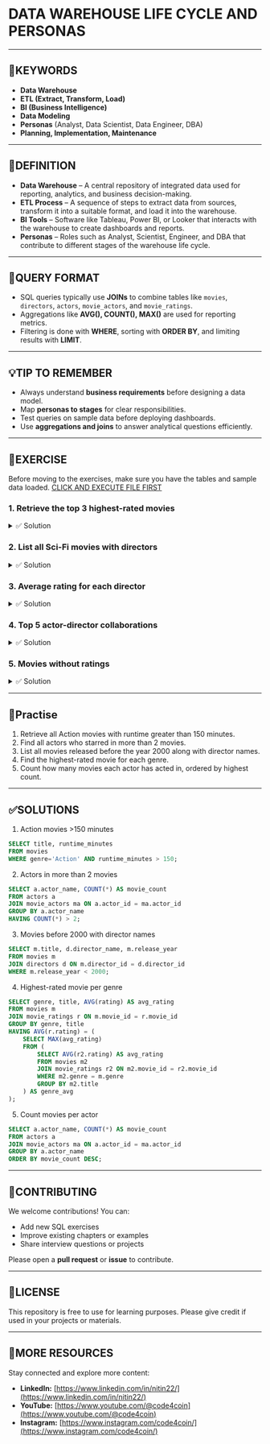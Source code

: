 # DATA WAREHOUSE LIFE CYCLE AND PERSONAS

---

## 🔑KEYWORDS

* **Data Warehouse**
* **ETL (Extract, Transform, Load)**
* **BI (Business Intelligence)**
* **Data Modeling**
* **Personas** (Analyst, Data Scientist, Data Engineer, DBA)
* **Planning, Implementation, Maintenance**

---

## 📖DEFINITION

* **Data Warehouse** – A central repository of integrated data used for reporting, analytics, and business decision-making.
* **ETL Process** – A sequence of steps to extract data from sources, transform it into a suitable format, and load it into the warehouse.
* **BI Tools** – Software like Tableau, Power BI, or Looker that interacts with the warehouse to create dashboards and reports.
* **Personas** – Roles such as Analyst, Scientist, Engineer, and DBA that contribute to different stages of the warehouse life cycle.

---

## 🧱QUERY FORMAT

* SQL queries typically use **JOINs** to combine tables like `movies`, `directors`, `actors`, `movie_actors`, and `movie_ratings`.
* Aggregations like **AVG(), COUNT(), MAX()** are used for reporting metrics.
* Filtering is done with **WHERE**, sorting with **ORDER BY**, and limiting results with **LIMIT**.

---

## 💡TIP TO REMEMBER

* Always understand **business requirements** before designing a data model.
* Map **personas to stages** for clear responsibilities.
* Test queries on sample data before deploying dashboards.
* Use **aggregations and joins** to answer analytical questions efficiently.

---

## 💪EXERCISE

Before moving to the exercises, make sure you have the tables and sample data loaded.
[CLICK AND EXECUTE FILE FIRST](https://github.com/code4coin/001-SQL-Structured-Query-Language-/blob/main/001%20SQL%20FOR%20DATA%20ENGINEERS/002%20SAMPLE%20DATA/001%20MOVIE%20DATA.md)

### 1. Retrieve the top 3 highest-rated movies
<details>
<summary>✅ Solution</summary>

```sql
SELECT m.title, AVG(r.rating) AS avg_rating
FROM movies m
JOIN movie_ratings r ON m.movie_id = r.movie_id
GROUP BY m.title
ORDER BY avg_rating DESC
LIMIT 3;
```
</details>

### 2. List all Sci-Fi movies with directors
<details>
<summary>✅ Solution</summary>

```sql
SELECT m.title, d.director_name
FROM movies m
JOIN directors d ON m.director_id = d.director_id
WHERE m.genre = 'Sci-Fi';
```
</details>

### 3. Average rating for each director
<details>
<summary>✅ Solution</summary>

```sql
SELECT d.director_name, ROUND(AVG(r.rating),2) AS avg_rating
FROM directors d
JOIN movies m ON d.director_id = m.director_id
JOIN movie_ratings r ON m.movie_id = r.movie_id
GROUP BY d.director_name
ORDER BY avg_rating DESC;
```
</details>

### 4. Top 5 actor-director collaborations
<details>
<summary>✅ Solution</summary>

```sql
SELECT d.director_name, a.actor_name, COUNT(*) AS collaborations
FROM directors d
JOIN movies m ON d.director_id = m.director_id
JOIN movie_actors ma ON m.movie_id = ma.movie_id
JOIN actors a ON ma.actor_id = a.actor_id
GROUP BY d.director_name, a.actor_name
ORDER BY collaborations DESC
LIMIT 5;
```
</details>

### 5. Movies without ratings
<details>
<summary>✅ Solution</summary>

```sql
SELECT m.title
FROM movies m
LEFT JOIN movie_ratings r ON m.movie_id = r.movie_id
WHERE r.movie_id IS NULL;
```
</details>

---

## 🧠Practise

1. Retrieve all Action movies with runtime greater than 150 minutes.
2. Find all actors who starred in more than 2 movies.
3. List all movies released before the year 2000 along with director names.
4. Find the highest-rated movie for each genre.
5. Count how many movies each actor has acted in, ordered by highest count.

---

## ✅SOLUTIONS

1. Action movies >150 minutes

```sql
SELECT title, runtime_minutes
FROM movies
WHERE genre='Action' AND runtime_minutes > 150;
```

2. Actors in more than 2 movies

```sql
SELECT a.actor_name, COUNT(*) AS movie_count
FROM actors a
JOIN movie_actors ma ON a.actor_id = ma.actor_id
GROUP BY a.actor_name
HAVING COUNT(*) > 2;
```

3. Movies before 2000 with director names

```sql
SELECT m.title, d.director_name, m.release_year
FROM movies m
JOIN directors d ON m.director_id = d.director_id
WHERE m.release_year < 2000;
```

4. Highest-rated movie per genre

```sql
SELECT genre, title, AVG(rating) AS avg_rating
FROM movies m
JOIN movie_ratings r ON m.movie_id = r.movie_id
GROUP BY genre, title
HAVING AVG(r.rating) = (
    SELECT MAX(avg_rating)
    FROM (
        SELECT AVG(r2.rating) AS avg_rating
        FROM movies m2
        JOIN movie_ratings r2 ON m2.movie_id = r2.movie_id
        WHERE m2.genre = m.genre
        GROUP BY m2.title
    ) AS genre_avg
);
```

5. Count movies per actor

```sql
SELECT a.actor_name, COUNT(*) AS movie_count
FROM actors a
JOIN movie_actors ma ON a.actor_id = ma.actor_id
GROUP BY a.actor_name
ORDER BY movie_count DESC;
```

---

## 🤝**CONTRIBUTING**

We welcome contributions! You can:

* Add new SQL exercises
* Improve existing chapters or examples
* Share interview questions or projects

Please open a **pull request** or **issue** to contribute.

---

## 📄**LICENSE**

This repository is free to use for learning purposes. Please give credit if used in your projects or materials.

---

## 🔗**MORE RESOURCES**

Stay connected and explore more content:

* **LinkedIn:** [https://www.linkedin.com/in/nitin22/](https://www.linkedin.com/in/nitin22/)
* **YouTube:** [https://www.youtube.com/@code4coin](https://www.youtube.com/@code4coin)
* **Instagram:** [https://www.instagram.com/code4coin/](https://www.instagram.com/code4coin/)
